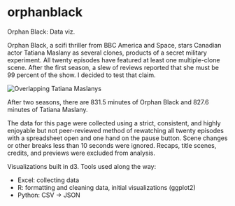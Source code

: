 # orphanblack
Orphan Black: Data viz. 

Orphan Black, a scifi thriller from BBC America and Space, stars Canadian actor Tatiana Maslany as several clones, products of a secret military experiment. All twenty episodes have featured at least one multiple-clone scene. After the first season, a slew of reviews reported that she must be 99 percent of the show. I decided to test that claim.

![Overlapping Tatiana Maslanys](https://raw.githubusercontent.com/hrecht/orphanblack/gh-pages/img/overlapchart.png)

After two seasons, there are 831.5 minutes of Orphan Black and 827.6 minutes of Tatiana Maslany.

The data for this page were collected using a strict, consistent, and highly enjoyable but not peer-reviewed method of rewatching all twenty episodes with a spreadsheet open and one hand on the pause button. Scene changes or other breaks less than 10 seconds were ignored. Recaps, title scenes, credits, and previews were excluded from analysis.

Visualizations built in d3. Tools used along the way:
* Excel: collecting data
* R: formatting and cleaning data, initial visualizations (ggplot2)
* Python: CSV -> JSON
